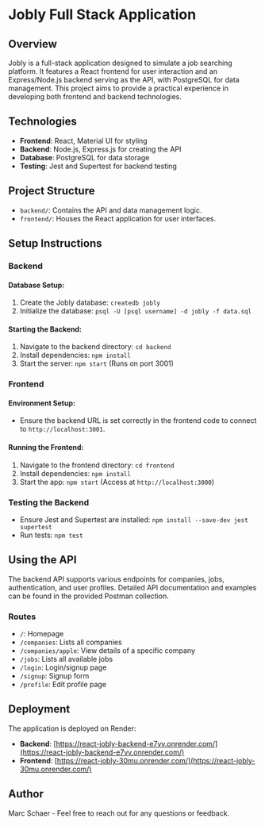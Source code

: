 # Jobly Full Stack Application

## Overview

Jobly is a full-stack application designed to simulate a job searching platform. It features a React frontend for user interaction and an Express/Node.js backend serving as the API, with PostgreSQL for data management. This project aims to provide a practical experience in developing both frontend and backend technologies.

## Technologies

- **Frontend**: React, Material UI for styling
- **Backend**: Node.js, Express.js for creating the API
- **Database**: PostgreSQL for data storage
- **Testing**: Jest and Supertest for backend testing

## Project Structure

- `backend/`: Contains the API and data management logic.
- `frontend/`: Houses the React application for user interfaces.

## Setup Instructions

### Backend

#### Database Setup:

1. Create the Jobly database: `createdb jobly`
2. Initialize the database: `psql -U [psql username] -d jobly -f data.sql`

#### Starting the Backend:

1. Navigate to the backend directory: `cd backend`
2. Install dependencies: `npm install`
3. Start the server: `npm start` (Runs on port 3001)

### Frontend

#### Environment Setup:

- Ensure the backend URL is set correctly in the frontend code to connect to `http://localhost:3001`.

#### Running the Frontend:

1. Navigate to the frontend directory: `cd frontend`
2. Install dependencies: `npm install`
3. Start the app: `npm start` (Access at `http://localhost:3000`)

### Testing the Backend

- Ensure Jest and Supertest are installed: `npm install --save-dev jest supertest`
- Run tests: `npm test`

## Using the API

The backend API supports various endpoints for companies, jobs, authentication, and user profiles. Detailed API documentation and examples can be found in the provided Postman collection.

### Routes

- `/`: Homepage
- `/companies`: Lists all companies
- `/companies/apple`: View details of a specific company
- `/jobs`: Lists all available jobs
- `/login`: Login/signup page
- `/signup`: Signup form
- `/profile`: Edit profile page

## Deployment

The application is deployed on Render:

- **Backend**: [https://react-jobly-backend-e7vv.onrender.com/](https://react-jobly-backend-e7vv.onrender.com/)
- **Frontend**: [https://react-jobly-30mu.onrender.com/](https://react-jobly-30mu.onrender.com/)

## Author

Marc Schaer - Feel free to reach out for any questions or feedback.
